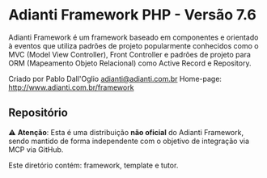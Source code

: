 # Adianti Framework PHP - Versão 7.6

Adianti Framework é um framework baseado em componentes e orientado à eventos que utiliza padrões de projeto popularmente conhecidos como o MVC (Model View Controller), Front Controller e padrões de projeto para ORM (Mapeamento Objeto Relacional) como Active Record e Repository.

Criado por Pablo Dall'Oglio adianti@adianti.com.br Home-page: http://www.adianti.com.br/framework

## Repositório

⚠️ **Atenção**: Esta é uma distribuição **não oficial** do Adianti Framework, sendo mantido de forma independente com o objetivo de integração via MCP via GitHub.

 Este diretório contém: framework, template e tutor.

 
